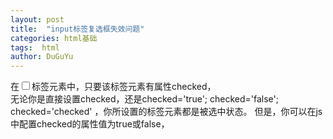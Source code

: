 ```yaml
---
layout: post
title:  "input标签复选框失效问题"
categories: html基础
tags:  html
author: DuGuYu
---
```

在<input type="checkbox" />标签元素中，只要该标签元素有属性checked，  
无论你是直接设置checked，还是checked='true'; checked='false';   
checked='checked' ，你所设置的标签元素都是被选中状态。
但是，你可以在js中配置checked的属性值为true或false，
